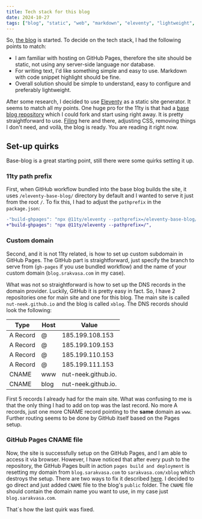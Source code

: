 ```yaml
---
title: Tech stack for this blog
date: 2024-10-27
tags: ["blog", "static", "web", "markdown", "eleventy", "lightweight", "simple"]
---
```


So, <a href="/blog/001-post.md">the blog</a> is started. To decide on the tech stack, I had the following points to match:
* I am familiar with hosting on GitHub Pages, therefore the site should be static, not using any server-side language nor database.
* For writing text, I'd like something simple and easy to use. Markdown with code snippet highlight should be fine.
* Overall solution should be simple to understand, easy to configure and preferably lightweight.

After some research, I decided to use [Eleventy](https://www.11ty.dev/) as a static site generator. It seems to match all my points.
One huge pro for the 11ty is that had a [base blog repository](https://github.com/11ty/eleventy-base-blog) which I could fork and start using right away.
It is pretty straightforward to use. [Filing](https://en.wikipedia.org/wiki/File_(tool)) here and there, adjusting CSS, removing things I don't need, and voilà, the blog is ready.
You are reading it right now.

## Set-up quirks
Base-blog is a great starting point, still there were some quirks setting it up.

### 11ty path prefix
First, when GitHub workflow bundled into the base blog builds the site,
it uses `/eleventy-base-blog/` directory by default and I wanted to serve it just from the root `/`.
To fix this, I had to adjust the `pathprefix` in the `package.json`:
```diff
-"build-ghpages": "npx @11ty/eleventy --pathprefix=/eleventy-base-blog/",
+"build-ghpages": "npx @11ty/eleventy --pathprefix=/",
```
### Custom domain
Second, and it is not 11ty related, is how to set up custom subdomain in GitHub Pages.
The GitHub part is straightforward, just specify the branch to serve from (`gh-pages` if you use bundled workflow)
and the name of your custom domain (`blog.srakvasa.com` in my case).

What was not so straightforward is how to set up the DNS records in the domain provider.
Luckily, GitHub it is pretty easy in fact. So, I have 2 repositories one for main site and one for this blog.
The main site is called `nut-neek.github.io` and the blog is called `xblog`.
The DNS records should look the following:

| Type      | Host | Value               |
|-----------|------|---------------------|
| A Record  | @    | 185.199.108.153     |
| A Record	 | @    | 185.199.109.153     |
| A Record	 | @    | 185.199.110.153     |
| A Record	 | @    | 185.199.111.153     |
| CNAME     | www  | nut-neek.github.io. |
| CNAME     | blog | nut-neek.github.io. |

First 5 records I already had for the main site. What was confusing to me is that the only thing I had to add on top was the last record.
No more A records, just one more CNAME record pointing to the **same** domain as `www`. Further routing seems to be done by GitHub itself based on the Pages setup.

### GitHub Pages CNAME file
Now, the site is successfully setup on the GitHub Pages, and I am able to access it via browser.
However, I have noticed that after every push to the repository, the GitHub Pages built in action `pages build and deployment` is resetting my domain from
`blog.sarakvasa.com` to `sarakvasa.com/xblog` which destroys the setup.
There are two ways to fix it described [here](https://github.com/peaceiris/actions-gh-pages?tab=readme-ov-file#%EF%B8%8F-add-cname-file-cname).
I decided to go direct and just added `CNAME` file to the blog's `public` folder. The `CNAME` file should contain the domain name you want to use, in my case just `blog.sarakvasa.com`.

That`s how the last quirk was fixed.
